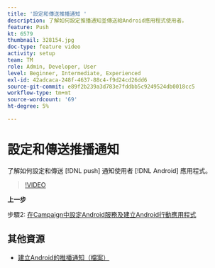 ```yaml
---
title: '設定和傳送推播通知 '
description: 了解如何設定推播通知並傳送給Android應用程式使用者。
feature: Push
kt: 6579
thumbnail: 328154.jpg
doc-type: feature video
activity: setup
team: TM
role: Admin, Developer, User
level: Beginner, Intermediate, Experienced
exl-id: 42adcaca-248f-4637-88c4-f9d24cd26dd6
source-git-commit: e89f2b239a3d783e7fddbb5c9249524db0018cc5
workflow-type: tm+mt
source-wordcount: '69'
ht-degree: 5%

---
```


# 設定和傳送推播通知

了解如何設定和傳送 [!DNL push] 通知使用者 [!DNL Android] 應用程式。

>[!VIDEO](https://video.tv.adobe.com/v/328154?quality=12)

**上一步**

步驟2: [在Campaign中設定Android服務及建立Android行動應用程式](/help/tutorial-getting-started-with-push-notifications-for-android/configuring-an-android-service-in-campaign.md)

## 其他資源

* [建立Android的推播通知（檔案）](https://experienceleague.adobe.com/docs/campaign-classic/using/sending-messages/sending-push-notifications/create-a-push-msg/create-notifications-android.html)
